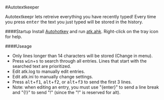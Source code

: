#Autotextkeeper

Autotextkeepr lets retreive everything you have recently typed! Every time you press <kbd>enter</kbd> the text you just typed will be stored in the history.

####Startup
Install [Autohotkey](http://www.autohotkey.com/) and run [atk.ahk](https://github.com/q335r49/Autotextkeeper/raw/master/atk.ahk).
Right-click on the tray icon for help.

####Useage
- Only lines longer than 14 characters will be stored (Change in menu).
- Press <kbd>win</kbd>+<kbd>s</kbd> to search through all entries. Lines that start with the searched text are prioritized.
- Edit atk.log to manually edit entries.
- Edit atk.ini to manually change settings.
- Press <kbd>alt</kbd>+<kbd>f1</kbd>, <kbd>alt</kbd>+<kbd>f2</kbd>, or <kbd>alt</kbd>+<kbd>f3</kbd> to send the first 3 lines.
- Note: when editing an entry, you must use "{enter}" to send a line break and "{!}" to send "!" (since the "!" is reserved for alt).
